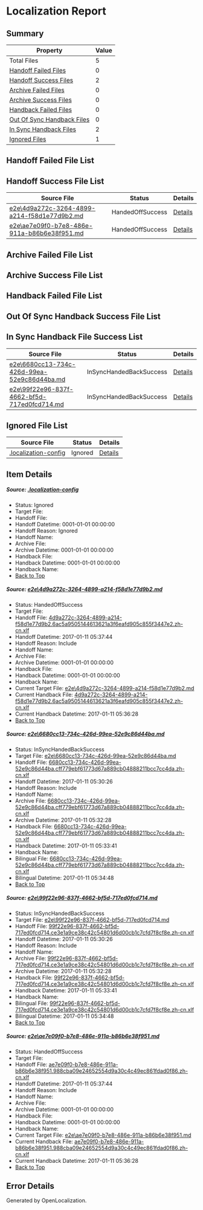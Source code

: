 # <a name='report-top'></a> Localization Report

## Summary
 Property | Value 
 -------- | ----- 
 Total Files | 5
[ Handoff Failed Files ](#handoff-failed-list)| 0
[ Handoff Success Files ](#handoff-success-list)| 2
[ Archive Failed Files ](#archive-failed-list)| 0
[ Archive Success Files ](#archive-success-list)| 0
[ Handback Failed Files ](#handback-failed-list)| 0
[ Out Of Sync Handback Files ](#outofsync-handback-success-list)| 0
[ In Sync Handback Files ](#insync-handback-success-list)| 2
[ Ignored Files ](#ignored-list)| 1

## <a name='handoff-failed-list'></a> Handoff Failed File List

## <a name='handoff-success-list'></a> Handoff Success File List
 Source File | Status | Details 
 ----------- | ------ | ------- 
 [e2e\4d9a272c-3264-4899-a214-f58d1e77d9b2.md](https://github.com/OpenLocalizationTestOrg/ol-test0/blob/8318159e668ae2438aef360f8bd8d032b2fd3897/e2e/4d9a272c-3264-4899-a214-f58d1e77d9b2.md) | HandedOffSuccess | [Details](#1fdc841786f1788210d31ee0366db1485a431a4b1)
 [e2e\ae7e09f0-b7e8-486e-911a-b86b6e38f951.md](https://github.com/OpenLocalizationTestOrg/ol-test0/blob/8318159e668ae2438aef360f8bd8d032b2fd3897/e2e/ae7e09f0-b7e8-486e-911a-b86b6e38f951.md) | HandedOffSuccess | [Details](#e5ea24eb6dc814ee7dd7f1ec32831609ce6874644)

## <a name='archive-failed-list'></a> Archive Failed File List

## <a name='archive-success-list'></a> Archive Success File List

## <a name='handback-failed-list'></a> Handback Failed File List

## <a name='outofsync-handback-success-list'></a> Out Of Sync Handback Success File List

## <a name='insync-handback-success-list'></a> In Sync Handback File Success List
 Source File | Status | Details 
 ----------- | ------ | ------- 
 [e2e\6680cc13-734c-426d-99ea-52e9c86d44ba.md](https://github.com/OpenLocalizationTestOrg/ol-test0/blob/27d1def445cb9aae7999a6da4e8a485bef3adfe1/e2e/6680cc13-734c-426d-99ea-52e9c86d44ba.md) | InSyncHandedBackSuccess | [Details](#0753ec4b0efc4a88162d9ba13b7861b647a208f02)
 [e2e\99f22e96-837f-4662-bf5d-717ed0fcd714.md](https://github.com/OpenLocalizationTestOrg/ol-test0/blob/27d1def445cb9aae7999a6da4e8a485bef3adfe1/e2e/99f22e96-837f-4662-bf5d-717ed0fcd714.md) | InSyncHandedBackSuccess | [Details](#dcaa77012ba407d7d3d235af4b88bc40820e7fe33)

## <a name='ignored-list'></a> Ignored File List
 Source File | Status | Details 
 ----------- | ------ | ------- 
 [.localization-config](https://github.com/OpenLocalizationTestOrg/ol-test0/blob/8318159e668ae2438aef360f8bd8d032b2fd3897/.localization-config) | Ignored | [Details](#cb0632cf59c1387fc1742bfb9fa3c47f87e2e5c90)

## Item Details
##### <a name='cb0632cf59c1387fc1742bfb9fa3c47f87e2e5c90'></a> Source: [.localization-config](https://github.com/OpenLocalizationTestOrg/ol-test0/blob/8318159e668ae2438aef360f8bd8d032b2fd3897/.localization-config)
* Status: Ignored
* Target File: 
* Handoff File: 
* Handoff Datetime: 0001-01-01 00:00:00
* Handoff Reason: Ignored
* Handoff Name: 
* Archive File: 
* Archive Datetime: 0001-01-01 00:00:00
* Handback File: 
* Handback Datetime: 0001-01-01 00:00:00
* Handback Name: 
* [Back to Top](#report-top)

##### <a name='1fdc841786f1788210d31ee0366db1485a431a4b1'></a> Source: [e2e\4d9a272c-3264-4899-a214-f58d1e77d9b2.md](https://github.com/OpenLocalizationTestOrg/ol-test0/blob/8318159e668ae2438aef360f8bd8d032b2fd3897/e2e/4d9a272c-3264-4899-a214-f58d1e77d9b2.md)
* Status: HandedOffSuccess
* Target File: 
* Handoff File: [4d9a272c-3264-4899-a214-f58d1e77d9b2.6ac5a9505144613621a3f6eafd905c855f3447e2.zh-cn.xlf](https://github.com/OpenLocalizationTestOrg/ol-test0-handoff/blob/fca7b2bfce627ec5e009c42e50331f31c53316c9/ol-handoff/OpenLocalizationTestOrg/ol-test0-zhcn/shujia/ht/4d9a272c-3264-4899-a214-f58d1e77d9b2.6ac5a9505144613621a3f6eafd905c855f3447e2.zh-cn.xlf)
* Handoff Datetime: 2017-01-11 05:37:44
* Handoff Reason: Include
* Handoff Name: 
* Archive File: 
* Archive Datetime: 0001-01-01 00:00:00
* Handback File: 
* Handback Datetime: 0001-01-01 00:00:00
* Handback Name: 
* Current Target File: [e2e\4d9a272c-3264-4899-a214-f58d1e77d9b2.md](https://github.com/OpenLocalizationTestOrg/ol-test0-zhcn/blob/0ab45742d9095ebfd3fec17d36c85e7de0cea2d9/e2e/4d9a272c-3264-4899-a214-f58d1e77d9b2.md)
* Current Handback File: [4d9a272c-3264-4899-a214-f58d1e77d9b2.6ac5a9505144613621a3f6eafd905c855f3447e2.zh-cn.xlf](https://github.com/OpenLocalizationTestOrg/ol-test0-handback/blob/6b7cbdaabfc54ccb65eeaafde681a60a3a31e8ab/ol-handback/OpenLocalizationTestOrg/ol-test0-zhcn/shujia/ht/4d9a272c-3264-4899-a214-f58d1e77d9b2.6ac5a9505144613621a3f6eafd905c855f3447e2.zh-cn.xlf)
* Current Handback Datetime: 2017-01-11 05:36:28
* [Back to Top](#report-top)

##### <a name='0753ec4b0efc4a88162d9ba13b7861b647a208f02'></a> Source: [e2e\6680cc13-734c-426d-99ea-52e9c86d44ba.md](https://github.com/OpenLocalizationTestOrg/ol-test0/blob/27d1def445cb9aae7999a6da4e8a485bef3adfe1/e2e/6680cc13-734c-426d-99ea-52e9c86d44ba.md)
* Status: InSyncHandedBackSuccess
* Target File: [e2e\6680cc13-734c-426d-99ea-52e9c86d44ba.md](https://github.com/OpenLocalizationTestOrg/ol-test0-zhcn/blob/9c25efb8e9b6693533c9522eb709cc613ff585cf/e2e/6680cc13-734c-426d-99ea-52e9c86d44ba.md)
* Handoff File: [6680cc13-734c-426d-99ea-52e9c86d44ba.cff779ebf61773d67a889cb04888211bcc7cc4da.zh-cn.xlf](https://github.com/OpenLocalizationTestOrg/ol-test0-handoff/blob/20453d488d63252e78a47dcb6df7c6d05fa2bec6/ol-handoff/OpenLocalizationTestOrg/ol-test0-zhcn/shujia/ht/6680cc13-734c-426d-99ea-52e9c86d44ba.cff779ebf61773d67a889cb04888211bcc7cc4da.zh-cn.xlf)
* Handoff Datetime: 2017-01-11 05:30:26
* Handoff Reason: Include
* Handoff Name: 
* Archive File: [6680cc13-734c-426d-99ea-52e9c86d44ba.cff779ebf61773d67a889cb04888211bcc7cc4da.zh-cn.xlf](https://github.com/OpenLocalizationTestOrg/ol-test0-handoff/blob/25d24cc566cc35324d962deca50fa190239c548f/ol-archive/OpenLocalizationTestOrg/ol-test0-zhcn/shujia/ht/6680cc13-734c-426d-99ea-52e9c86d44ba.cff779ebf61773d67a889cb04888211bcc7cc4da.zh-cn.xlf)
* Archive Datetime: 2017-01-11 05:32:28
* Handback File: [6680cc13-734c-426d-99ea-52e9c86d44ba.cff779ebf61773d67a889cb04888211bcc7cc4da.zh-cn.xlf](https://github.com/OpenLocalizationTestOrg/ol-test0-handback/blob/86d072e8a7384c449a1082e839d74f29e66c4de0/ol-handback/OpenLocalizationTestOrg/ol-test0-zhcn/shujia/ht/6680cc13-734c-426d-99ea-52e9c86d44ba.cff779ebf61773d67a889cb04888211bcc7cc4da.zh-cn.xlf)
* Handback Datetime: 2017-01-11 05:33:41
* Handback Name: 
* Bilingual File: [6680cc13-734c-426d-99ea-52e9c86d44ba.cff779ebf61773d67a889cb04888211bcc7cc4da.zh-cn.xlf](https://github.com/OpenLocalizationTestOrg/ol-test0-handback/blob/86d072e8a7384c449a1082e839d74f29e66c4de0/ol-handback/OpenLocalizationTestOrg/ol-test0-zhcn/shujia/ht/6680cc13-734c-426d-99ea-52e9c86d44ba.cff779ebf61773d67a889cb04888211bcc7cc4da.zh-cn.xlf)
* Bilingual Datetime: 2017-01-11 05:34:48
* [Back to Top](#report-top)

##### <a name='dcaa77012ba407d7d3d235af4b88bc40820e7fe33'></a> Source: [e2e\99f22e96-837f-4662-bf5d-717ed0fcd714.md](https://github.com/OpenLocalizationTestOrg/ol-test0/blob/27d1def445cb9aae7999a6da4e8a485bef3adfe1/e2e/99f22e96-837f-4662-bf5d-717ed0fcd714.md)
* Status: InSyncHandedBackSuccess
* Target File: [e2e\99f22e96-837f-4662-bf5d-717ed0fcd714.md](https://github.com/OpenLocalizationTestOrg/ol-test0-zhcn/blob/9c25efb8e9b6693533c9522eb709cc613ff585cf/e2e/99f22e96-837f-4662-bf5d-717ed0fcd714.md)
* Handoff File: [99f22e96-837f-4662-bf5d-717ed0fcd714.ce3e1a9ce38c42c54801d6d00cb1c7cfd7f8cf8e.zh-cn.xlf](https://github.com/OpenLocalizationTestOrg/ol-test0-handoff/blob/20453d488d63252e78a47dcb6df7c6d05fa2bec6/ol-handoff/OpenLocalizationTestOrg/ol-test0-zhcn/shujia/ht/99f22e96-837f-4662-bf5d-717ed0fcd714.ce3e1a9ce38c42c54801d6d00cb1c7cfd7f8cf8e.zh-cn.xlf)
* Handoff Datetime: 2017-01-11 05:30:26
* Handoff Reason: Include
* Handoff Name: 
* Archive File: [99f22e96-837f-4662-bf5d-717ed0fcd714.ce3e1a9ce38c42c54801d6d00cb1c7cfd7f8cf8e.zh-cn.xlf](https://github.com/OpenLocalizationTestOrg/ol-test0-handoff/blob/25d24cc566cc35324d962deca50fa190239c548f/ol-archive/OpenLocalizationTestOrg/ol-test0-zhcn/shujia/ht/99f22e96-837f-4662-bf5d-717ed0fcd714.ce3e1a9ce38c42c54801d6d00cb1c7cfd7f8cf8e.zh-cn.xlf)
* Archive Datetime: 2017-01-11 05:32:28
* Handback File: [99f22e96-837f-4662-bf5d-717ed0fcd714.ce3e1a9ce38c42c54801d6d00cb1c7cfd7f8cf8e.zh-cn.xlf](https://github.com/OpenLocalizationTestOrg/ol-test0-handback/blob/86d072e8a7384c449a1082e839d74f29e66c4de0/ol-handback/OpenLocalizationTestOrg/ol-test0-zhcn/shujia/ht/99f22e96-837f-4662-bf5d-717ed0fcd714.ce3e1a9ce38c42c54801d6d00cb1c7cfd7f8cf8e.zh-cn.xlf)
* Handback Datetime: 2017-01-11 05:33:41
* Handback Name: 
* Bilingual File: [99f22e96-837f-4662-bf5d-717ed0fcd714.ce3e1a9ce38c42c54801d6d00cb1c7cfd7f8cf8e.zh-cn.xlf](https://github.com/OpenLocalizationTestOrg/ol-test0-handback/blob/86d072e8a7384c449a1082e839d74f29e66c4de0/ol-handback/OpenLocalizationTestOrg/ol-test0-zhcn/shujia/ht/99f22e96-837f-4662-bf5d-717ed0fcd714.ce3e1a9ce38c42c54801d6d00cb1c7cfd7f8cf8e.zh-cn.xlf)
* Bilingual Datetime: 2017-01-11 05:34:48
* [Back to Top](#report-top)

##### <a name='e5ea24eb6dc814ee7dd7f1ec32831609ce6874644'></a> Source: [e2e\ae7e09f0-b7e8-486e-911a-b86b6e38f951.md](https://github.com/OpenLocalizationTestOrg/ol-test0/blob/8318159e668ae2438aef360f8bd8d032b2fd3897/e2e/ae7e09f0-b7e8-486e-911a-b86b6e38f951.md)
* Status: HandedOffSuccess
* Target File: 
* Handoff File: [ae7e09f0-b7e8-486e-911a-b86b6e38f951.988cba09e24652554d9a30c4c49ec861fdad0f86.zh-cn.xlf](https://github.com/OpenLocalizationTestOrg/ol-test0-handoff/blob/fca7b2bfce627ec5e009c42e50331f31c53316c9/ol-handoff/OpenLocalizationTestOrg/ol-test0-zhcn/shujia/ht/ae7e09f0-b7e8-486e-911a-b86b6e38f951.988cba09e24652554d9a30c4c49ec861fdad0f86.zh-cn.xlf)
* Handoff Datetime: 2017-01-11 05:37:44
* Handoff Reason: Include
* Handoff Name: 
* Archive File: 
* Archive Datetime: 0001-01-01 00:00:00
* Handback File: 
* Handback Datetime: 0001-01-01 00:00:00
* Handback Name: 
* Current Target File: [e2e\ae7e09f0-b7e8-486e-911a-b86b6e38f951.md](https://github.com/OpenLocalizationTestOrg/ol-test0-zhcn/blob/0ab45742d9095ebfd3fec17d36c85e7de0cea2d9/e2e/ae7e09f0-b7e8-486e-911a-b86b6e38f951.md)
* Current Handback File: [ae7e09f0-b7e8-486e-911a-b86b6e38f951.988cba09e24652554d9a30c4c49ec861fdad0f86.zh-cn.xlf](https://github.com/OpenLocalizationTestOrg/ol-test0-handback/blob/6b7cbdaabfc54ccb65eeaafde681a60a3a31e8ab/ol-handback/OpenLocalizationTestOrg/ol-test0-zhcn/shujia/ht/ae7e09f0-b7e8-486e-911a-b86b6e38f951.988cba09e24652554d9a30c4c49ec861fdad0f86.zh-cn.xlf)
* Current Handback Datetime: 2017-01-11 05:36:28
* [Back to Top](#report-top)


## Error Details

Generated by OpenLocalization.
